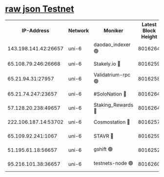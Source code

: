 [raw json Testnet](https://rpc-check.junot.stavr.tech/junot/rpc-junot-result.json)
=


<table><tr><th>IP-Address</th><th>Network</th><th>Moniker</th><th>Latest Block Height</th><th>Earliest Block Height</th><th>Catching Up</th><th>Tx Index</th><th>Voting Power</th><th>Scan Time</th></tr><tr><td>143.198.141.42:26657</td><td>uni-6</td><td>daodao_indexer 🟢</td><td>8016264</td><td>1</td><td>False</td><td>off</td><td>0</td><td>2024-02-15T16:35:06.363261470UTC</td></tr><tr><td>65.108.79.246:26668</td><td>uni-6</td><td>Stakely.io 🔴</td><td>8016259</td><td>1570872</td><td>False</td><td>on</td><td>1846530</td><td>2024-02-15T16:34:54.451814171UTC</td></tr><tr><td>65.21.94.31:27957</td><td>uni-6</td><td>Validatrium-rpc 🟢</td><td>8016258</td><td>2943363</td><td>False</td><td>on</td><td>0</td><td>2024-02-15T16:34:49.703550631UTC</td></tr><tr><td>65.21.74.247:23657</td><td>uni-6</td><td>#SoloNation 🔴</td><td>8016264</td><td>5208001</td><td>False</td><td>on</td><td>112</td><td>2024-02-15T16:35:05.408732754UTC</td></tr><tr><td>57.128.20.238:49657</td><td>uni-6</td><td>Staking_Rewards 🔴</td><td>8016264</td><td>6514618</td><td>False</td><td>on</td><td>1008</td><td>2024-02-15T16:35:06.927630613UTC</td></tr><tr><td>222.106.187.14:53702</td><td>uni-6</td><td>Cosmostation 🔴</td><td>8016257</td><td>7473037</td><td>False</td><td>on</td><td>109003</td><td>2024-02-15T16:34:47.259661401UTC</td></tr><tr><td>65.109.92.241:1067</td><td>uni-6</td><td>STAVR 🔴</td><td>8016259</td><td>7502372</td><td>False</td><td>on</td><td>6054</td><td>2024-02-15T16:34:54.119140218UTC</td></tr><tr><td>51.195.61.18:56657</td><td>uni-6</td><td>gshift 🟢</td><td>8016252</td><td>7691417</td><td>False</td><td>on</td><td>0</td><td>2024-02-15T16:34:35.629984981UTC</td></tr><tr><td>95.216.101.38:36657</td><td>uni-6</td><td>testnets-node 🟢</td><td>8016260</td><td>7905356</td><td>False</td><td>on</td><td>0</td><td>2024-02-15T16:34:56.893351206UTC</td></tr></table>